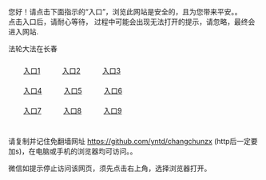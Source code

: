您好！请点击下面指示的“入口”，浏览此网站是安全的，且为您带来平安。。 <br/>
点击入口后，请耐心等待， 过程中可能会出现无法打开的提示，请忽略，最终会进入网站. </br>

法轮大法在长春<br/>
<div style="padding:10px"><a style="margin:20px" target="_blank" href="https://d27twjbheqtggc.cloudfront.net/2Qpsp?gzdjzl" id="ccLink1" rel="nofollow">入口1</a> <a target="_blank" style="margin:20px" href="https://d2roeury28qcmm.cloudfront.net/2Qpsp?uxyylpwm" id="ccLink2" rel="nofollow">入口2</a> <a style="margin:20px" target="_blank" href="https://d2on7e2551y6a5.cloudfront.net/2Qpsp?ivarjrxo" id="ccLink3" rel="nofollow">入口3</a></div>

<div style="padding:10px" ><a style="margin:20px" target="_blank" href="https://d27twjbheqtggc.cloudfront.net/2Qpsp?gzdjzl" id="ccLink4" rel="nofollow">入口4</a> <a style="margin:20px" href="https://d2roeury28qcmm.cloudfront.net/2Qpsp?uxyylpwm" target="_blank" id="ccLink5" rel="nofollow">入口5</a> <a style="margin:20px" href="https://d2on7e2551y6a5.cloudfront.net/2Qpsp?ivarjrxo" target="_blank" id="ccLink6" rel="nofollow">入口6</a></div>

<div style="padding:10px"><a style="margin:20px" target="_blank" href="https://d27twjbheqtggc.cloudfront.net/2Qpsp?gzdjzl" id="ccLink7" rel="nofollow">入口7</a> <a style="margin:20px" href="https://d2roeury28qcmm.cloudfront.net/2Qpsp?uxyylpwm" target="_blank" id="ccLink8" rel="nofollow">入口8</a> <a style="margin:20px" target="_blank" href="https://d2on7e2551y6a5.cloudfront.net/2Qpsp?ivarjrxo" id="ccLink9" rel="nofollow">入口9</a></div>

<br/>



请复制并记住免翻墙网址 https://github.com/yntd/changchunzx (http后一定要加s)，在电脑或手机的浏览器均可访问。。<br/>

微信如提示停止访问该网页，须先点击右上角，选择浏览器打开。
